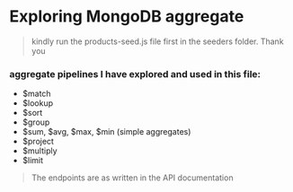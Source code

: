 # Exploring MongoDB aggregate

> kindly run the products-seed.js file first in the seeders folder. Thank you

### aggregate pipelines I have explored and used in this file:

- $match
- $lookup
- $sort
- $group
- $sum, $avg, $max, $min (simple aggregates)
- $project
- $multiply
- $limit

> The endpoints are as written in the API documentation
